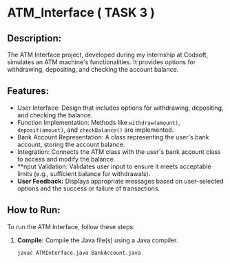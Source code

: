# ATM_Interface ( TASK 3 ) 

## Description:
The ATM Interface project, developed during my internship at Codsoft, simulates an ATM machine's functionalities. It provides options for withdrawing, depositing, and checking the account balance.

## Features:
- User Interface: Design that includes options for withdrawing, depositing, and checking the balance.
- Function Implementation: Methods like `withdraw(amount)`, `deposit(amount)`, and `checkBalance()` are implemented.
- Bank Account Representation: A class representing the user's bank account, storing the account balance.
- Integration: Connects the ATM class with the user's bank account class to access and modify the balance.
- **nput Validation: Validates user input to ensure it meets acceptable limits (e.g., sufficient balance for withdrawals).
- **User Feedback:** Displays appropriate messages based on user-selected options and the success or failure of transactions.

## How to Run:
To run the ATM Interface, follow these steps:
1. **Compile:** Compile the Java file(s) using a Java compiler.
   ```bash
   javac ATMInterface.java BankAccount.java
